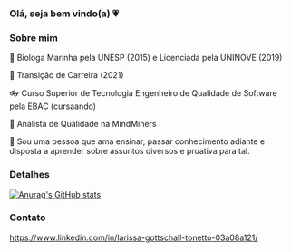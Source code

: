 ### Olá, seja bem vindo(a) 💗


### Sobre mim
🌱 Biologa Marinha pela UNESP (2015) e Licenciada pela UNINOVE (2019)

🤯 Transição de Carreira (2021)

👓 Curso Superior de Tecnologia Engenheiro de Qualidade de Software pela EBAC (cursaando)

💼 Analista de Qualidade na MindMiners


💬 Sou uma pessoa que ama ensinar, passar conhecimento adiante e disposta a aprender sobre assuntos diversos e proativa para tal.


### Detalhes


[![Anurag's GitHub stats](https://github-readme-stats.vercel.app/api?username=LariTonetto&show_icons=true&theme=dark)](https://github.com/anuraghazra/github-readme-stats)

### Contato
https://www.linkedin.com/in/larissa-gottschall-tonetto-03a08a121/
